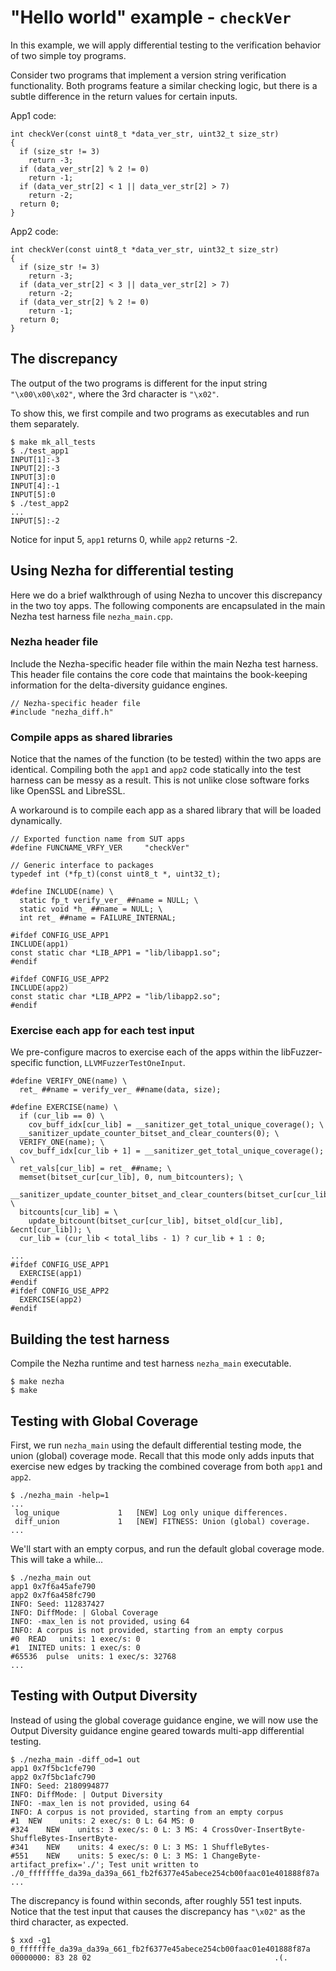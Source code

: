 # "Hello world" example - `checkVer`
In this example, we will apply differential testing to the verification behavior
of two simple toy programs.

Consider two programs that implement a version string verification functionality.
Both programs feature a similar checking logic, but there is a subtle difference
in the return values for certain inputs.

App1 code:
```
int checkVer(const uint8_t *data_ver_str, uint32_t size_str)
{
  if (size_str != 3)
    return -3;
  if (data_ver_str[2] % 2 != 0)
    return -1;
  if (data_ver_str[2] < 1 || data_ver_str[2] > 7)
    return -2;
  return 0;
}
```

App2 code:
```
int checkVer(const uint8_t *data_ver_str, uint32_t size_str)
{
  if (size_str != 3)
    return -3;
  if (data_ver_str[2] < 3 || data_ver_str[2] > 7)
    return -2;
  if (data_ver_str[2] % 2 != 0)
    return -1;
  return 0;
}
```

## The discrepancy
The output of the two programs is different for the input string `"\x00\x00\x02"`,
where the 3rd character is `"\x02"`.

To show this, we first compile and two programs as executables and run them 
separately.
```
$ make mk_all_tests
$ ./test_app1
INPUT[1]:-3
INPUT[2]:-3
INPUT[3]:0
INPUT[4]:-1
INPUT[5]:0
$ ./test_app2
...
INPUT[5]:-2
```

Notice for input 5, `app1` returns 0, while `app2` returns -2.


## Using Nezha for differential testing
Here we do a brief walkthrough of using Nezha to uncover this discrepancy in
the two toy apps. The following components are encapsulated in the main Nezha
test harness file `nezha_main.cpp`.

### Nezha header file
Include the Nezha-specific header file within the main Nezha test harness. This 
header file contains the core code that maintains the book-keeping information 
for the delta-diversity guidance engines.
```
// Nezha-specific header file
#include "nezha_diff.h"
```

### Compile apps as shared libraries
Notice that the names of the function (to be tested) within the two apps are 
identical. Compiling both the `app1` and `app2` code statically into the test
harness can be messy as a result. This is not unlike close software forks like
OpenSSL and LibreSSL.

A workaround is to compile each app as a shared library that will be loaded 
dynamically. 
```
// Exported function name from SUT apps
#define FUNCNAME_VRFY_VER     "checkVer"

// Generic interface to packages
typedef int (*fp_t)(const uint8_t *, uint32_t);

#define INCLUDE(name) \
  static fp_t verify_ver_ ##name = NULL; \
  static void *h_ ##name = NULL; \
  int ret_ ##name = FAILURE_INTERNAL;

#ifdef CONFIG_USE_APP1
INCLUDE(app1)
const static char *LIB_APP1 = "lib/libapp1.so";
#endif

#ifdef CONFIG_USE_APP2
INCLUDE(app2)
const static char *LIB_APP2 = "lib/libapp2.so";
#endif
```

### Exercise each app for each test input
We pre-configure macros to exercise each of the apps within the libFuzzer-specific
function, `LLVMFuzzerTestOneInput`.
```
#define VERIFY_ONE(name) \
  ret_ ##name = verify_ver_ ##name(data, size);

#define EXERCISE(name) \
  if (cur_lib == 0) \
    cov_buff_idx[cur_lib] = __sanitizer_get_total_unique_coverage(); \
  __sanitizer_update_counter_bitset_and_clear_counters(0); \
  VERIFY_ONE(name); \
  cov_buff_idx[cur_lib + 1] = __sanitizer_get_total_unique_coverage(); \
  ret_vals[cur_lib] = ret_ ##name; \
  memset(bitset_cur[cur_lib], 0, num_bitcounters); \
  __sanitizer_update_counter_bitset_and_clear_counters(bitset_cur[cur_lib]); \
  bitcounts[cur_lib] = \
    update_bitcount(bitset_cur[cur_lib], bitset_old[cur_lib], &ecnt[cur_lib]); \
  cur_lib = (cur_lib < total_libs - 1) ? cur_lib + 1 : 0;

...
#ifdef CONFIG_USE_APP1
  EXERCISE(app1)
#endif
#ifdef CONFIG_USE_APP2
  EXERCISE(app2)
#endif
```

## Building the test harness
Compile the Nezha runtime and test harness `nezha_main` executable.
```
$ make nezha
$ make
```

## Testing with Global Coverage
First, we run `nezha_main` using the default differential testing mode, the
union (global) coverage mode. Recall that this mode only adds inputs that 
exercise new edges by tracking the combined coverage from both `app1` and 
`app2`.

```
$ ./nezha_main -help=1
...
 log_unique           	1	[NEW] Log only unique differences.
 diff_union           	1	[NEW] FITNESS: Union (global) coverage.
...
```

We'll start with an empty corpus, and run the default global coverage mode.
This will take a while...
```
$ ./nezha_main out
app1 0x7f6a45afe790
app2 0x7f6a458fc790
INFO: Seed: 112837427
INFO: DiffMode: | Global Coverage
INFO: -max_len is not provided, using 64
INFO: A corpus is not provided, starting from an empty corpus
#0	READ   units: 1 exec/s: 0
#1	INITED units: 1 exec/s: 0
#65536	pulse  units: 1 exec/s: 32768
...
```

## Testing with Output Diversity
Instead of using the global coverage guidance engine, we will now use the 
Output Diversity guidance engine geared towards multi-app differential testing.
```
$ ./nezha_main -diff_od=1 out
app1 0x7f5bc1cfe790
app2 0x7f5bc1afc790
INFO: Seed: 2180994877
INFO: DiffMode: | Output Diversity
INFO: -max_len is not provided, using 64
INFO: A corpus is not provided, starting from an empty corpus
#1	NEW    units: 2 exec/s: 0 L: 64 MS: 0
#324	NEW    units: 3 exec/s: 0 L: 3 MS: 4 CrossOver-InsertByte-ShuffleBytes-InsertByte-
#341	NEW    units: 4 exec/s: 0 L: 3 MS: 1 ShuffleBytes-
#551	NEW    units: 5 exec/s: 0 L: 3 MS: 1 ChangeByte-
artifact_prefix='./'; Test unit written to ./0_fffffffe_da39a_da39a_661_fb2f6377e45abece254cb00faac01e401888f87a
...
```

The discrepancy is found within seconds, after roughly 551 test inputs. Notice
that the test input that causes the discrepancy has `"\x02"` as the third 
character, as expected.
```
$ xxd -g1 0_fffffffe_da39a_da39a_661_fb2f6377e45abece254cb00faac01e401888f87a
00000000: 83 28 02                                         .(.
```
